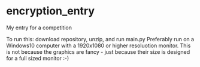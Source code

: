 # encryption_entry
My entry for a competition

To run this: download repository, unzip, and run main.py
Preferably run on a Windows10 computer with a 1920x1080 or higher resoluotion monitor.
This is not because the graphics are fancy - just because their size is designed for a full sized monitor :-)
